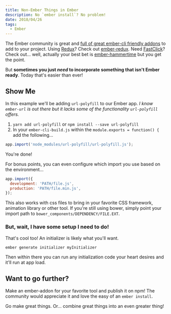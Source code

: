 ```yaml
---
title: Non-Ember Things in Ember
description: No `ember install`? No problem!
date: 2018/04/26
tags:
  - Ember
---
```


The Ember community is great and [full of great ember-cli friendly addons](https://www.npmjs.com/search?q=ember) to add to your project. Using [Redux](https://github.com/reactjs/redux)? Check out [ember-redux](https://www.npmjs.com/package/ember-redux). Need [FastClick](https://github.com/ftlabs/fastclick)? Check out... well, actually your best bet is [ember-hammertime](https://www.npmjs.com/package/ember-hammertime) but you get the point.

But **sometimes you just _need_ to incorporate something that isn't Ember ready**. Today that's easier than ever!

## Show Me

In this example we'll be adding `url-polyfill` to our Ember app. _I know `ember-url` is out there but it lacks some of the functionality `url-polyfill` offers._

1. `yarn add url-polyfill` or `npm install --save url-polyfill`
2. In your `ember-cli-build.js` within the `module.exports = function() {` add the following...
```js
app.import('node_modules/url-polyfill/url-polyfill.js');
```

You're done!

For bonus points, you can even configure which import you use based on the environment...
```js
app.import({
  development: 'PATH/file.js',
  production: 'PATH/file.min.js',
});
```

This also works with css files to bring in your favorite CSS framework, animation library or other tool. If you're still using bower, simply point your import path to `bower_components/DEPENDENCY/FILE.EXT`.

### But, wait, I have some setup I need to do!

That's cool too! An initializer is likely what you'll want.
```bash
ember generate initializer myInitializer
```

Then within there you can run any initialization code your heart desires and it'll run at app load.

## Want to go further?

Make an ember-addon for your favorite tool and publish it on npm! The community would appreciate it and love the easy of an `ember install`.

Go make great things. Or... combine great things into an even greater thing!

